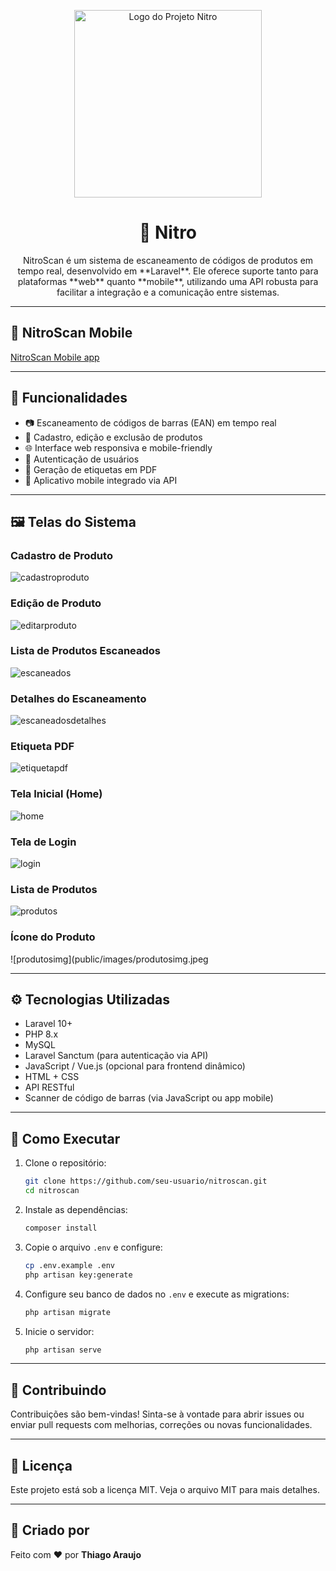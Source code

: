 <p align="center">
  <img src="/assets/image/Nitro.png" alt="Logo do Projeto Nitro" width="300"/>
</p>

<h1 align="center">📱 Nitro</h1>

<p align="center">
  NitroScan é um sistema de escaneamento de códigos de produtos em tempo real, desenvolvido em **Laravel**. Ele oferece suporte tanto para plataformas **web** quanto **mobile**, utilizando uma API robusta para facilitar a integração e a comunicação entre sistemas.
</p>

---

## 📱 NitroScan Mobile

<a href="https://github.com/lThiag0/nitroscan_mobile" alt="NitroScan Mobile app" target="_blank">NitroScan Mobile app</a>

---

## 🚀 Funcionalidades

- 📷 Escaneamento de códigos de barras (EAN) em tempo real
- 💾 Cadastro, edição e exclusão de produtos
- 🌐 Interface web responsiva e mobile-friendly
- 🔐 Autenticação de usuários
- 📄 Geração de etiquetas em PDF
- 📱 Aplicativo mobile integrado via API

---

## 🖼️ Telas do Sistema

### Cadastro de Produto
![cadastroproduto](public/images/cadastraproduto.jpeg)

### Edição de Produto
![editarproduto](public/images/editarprodutor.jpeg)

### Lista de Produtos Escaneados
![escaneados](public/images/escaneados.jpeg)

### Detalhes do Escaneamento
![escaneadosdetalhes](public/images/escaneadosdetalhes.jpeg)

### Etiqueta PDF
![etiquetapdf](public/images/etiquetapdf.jpeg)

### Tela Inicial (Home)
![home](public/images/home.jpeg)

### Tela de Login
![login](public/images/login.jpeg)

### Lista de Produtos
![produtos](public/images/produtos.jpeg)

### Ícone do Produto
![produtosimg](public/images/produtosimg.jpeg

---

## ⚙️ Tecnologias Utilizadas

- Laravel 10+
- PHP 8.x
- MySQL
- Laravel Sanctum (para autenticação via API)
- JavaScript / Vue.js (opcional para frontend dinâmico)
- HTML + CSS
- API RESTful
- Scanner de código de barras (via JavaScript ou app mobile)

---

## 📲 Como Executar

1. Clone o repositório:
   ```bash
   git clone https://github.com/seu-usuario/nitroscan.git
   cd nitroscan
   ```

2. Instale as dependências:
   ```bash
   composer install
   ```

3. Copie o arquivo `.env` e configure:
   ```bash
   cp .env.example .env
   php artisan key:generate
   ```

4. Configure seu banco de dados no `.env` e execute as migrations:
   ```bash
   php artisan migrate
   ```

5. Inicie o servidor:
   ```bash
   php artisan serve
   ```

---

## 🤝 Contribuindo

Contribuições são bem-vindas! Sinta-se à vontade para abrir issues ou enviar pull requests com melhorias, correções ou novas funcionalidades.

---

## 📄 Licença

Este projeto está sob a licença MIT. Veja o arquivo MIT para mais detalhes.

---

## 🦸 Criado por

Feito com ❤️ por **Thiago Araujo**
